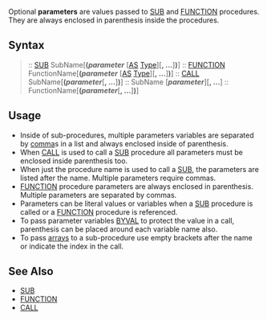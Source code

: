 Optional **parameters** are values passed to [SUB](SUB) and [FUNCTION](FUNCTION) procedures. They are always enclosed in parenthesis inside the procedures.


## Syntax

> :: [SUB](SUB) SubName[**(*parameter*** [[AS](AS) [Type](Type)][**, ...**]**)**]
> :: [FUNCTION](FUNCTION) FunctionName[**(*parameter*** [[AS](AS) [Type](Type)][**, ...**]**)**]
> :: [CALL](CALL) SubName[**(*parameter***[**, ...**]**)**]
> :: SubName [***parameter***][**, ...**]
> :: FunctionName[**(*parameter***[**, ...**]**)**]


## Usage

* Inside of sub-procedures, multiple parameters variables are separated by [comma](comma)s in a list and always enclosed inside of parenthesis.
* When [CALL](CALL) is used to call a [SUB](SUB) procedure all parameters must be enclosed inside parenthesis too.
* When just the procedure name is used to call a [SUB](SUB), the parameters are listed after the name. Multiple parameters require commas.
* [FUNCTION](FUNCTION) procedure parameters are always enclosed in parenthesis. Multiple parameters are separated by commas.
* Parameters can be literal values or variables when a [SUB](SUB) procedure is called or a [FUNCTION](FUNCTION) procedure is referenced.
* To pass parameter variables [BYVAL](BYVAL) to protect the value in a call, parenthesis can be placed around each variable name also.
* To pass [arrays](arrays) to a sub-procedure use empty brackets after the name or indicate the index in the call.


## See Also

* [SUB](SUB)
* [FUNCTION](FUNCTION)
* [CALL](CALL)




